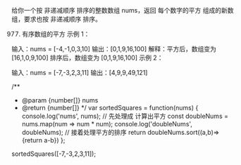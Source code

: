 给你一个按 非递减顺序 排序的整数数组 nums，返回 每个数字的平方 组成的新数组，要求也按 非递减顺序 排序。

977. 有序数组的平方
示例 1：

输入：nums = [-4,-1,0,3,10]
输出：[0,1,9,16,100]
解释：平方后，数组变为 [16,1,0,9,100]
排序后，数组变为 [0,1,9,16,100]
示例 2：

输入：nums = [-7,-3,2,3,11]
输出：[4,9,9,49,121]

/**
 * @param {number[]} nums
 * @return {number[]}
 */
var sortedSquares = function(nums) {
  console.log('nums', nums);
  // 先处理成 计算出平方
  const doubleNums = nums.map(num => num * num);
  console.log('doubleNums', doubleNums);
  // 接着处理平方的排序
  return doubleNums.sort((a,b)=>{return a-b})
};

sortedSquares([-7,-3,2,3,11]);
